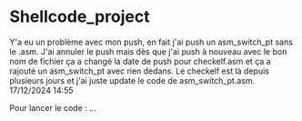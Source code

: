 # Shellcode_project
Y'a eu un problème avec mon push, en fait j'ai push un asm_switch_pt sans le .asm. J'ai annuler le push mais dès que j'ai push à nouveau avec le bon nom de fichier ça a changé la date de push pour checkelf.asm et ça a rajouté un asm_switch_pt avec rien dedans. Le checkelf est là depuis plusieurs jours et j'ai juste update le code de asm_switch_pt.asm. 17/12/2024 14:55 

Pour lancer le code : ...



